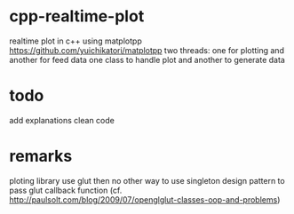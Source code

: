 # cpp-realtime-plot
realtime plot in c++ using matplotpp https://github.com/yuichikatori/matplotpp
two threads: one for plotting and another for feed data
one class to handle plot and another to generate data

# todo
add explanations
clean code

# remarks
ploting library use glut then no other way to use singleton design pattern to pass glut callback function (cf. http://paulsolt.com/blog/2009/07/openglglut-classes-oop-and-problems)
